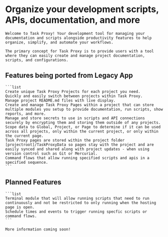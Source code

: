 # Organize your development scripts, APIs, documentation, and more

```section
Welcome to Task Proxy! Your development tool for managing your documentation and scripts alongside productivity features to help organize, simplify, and automate your workflows.

The primary concept for Task Proxy is to provide users with a tool where they can easily create and manage project documentation, scripts, and configurations.
```

## Features being ported from Legacy App

````section
```list
Create unique Task Proxy Projects for each project you need.
Quickly and easily switch between projects within Task Proxy.
Manage project README.md files with live display.
Create and manage Task Proxy Pages within a project that can store multiple modules you setup to provide documentation, run scripts, show reports, and more.
Manage and store secrets to use in scripts and API connections securely by encrypting them and storing them outside of any projects.
Scope data to Global, Project, or Page to determine if it can be used across all projects, only within the current project, or only within the current page.
Task Proxy pages are stored within the project folder [projectroot]/TaskProxyData so pages stay with the project and are easily synced and shared along with project updates - when using version control such as Git or Mercurial.
Command flows that allow running specified scripts and apis in a specified sequence.
```
````

## Planned Features

````section
```list
Terminal module that will allow running scripts that need to run continuously and not be restricted to only running when the hosting page is open.
Schedule times and events to trigger running specfic scripts or command flows.
```
````

```quote "primary"
More information coming soon!
```
